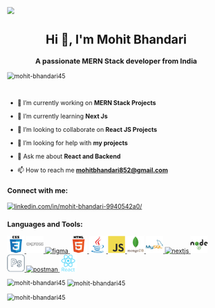 <img width="1000px" src="https://imgs.search.brave.com/6L8Ss8POdbMGQ0_Lh2UM47qwUG4vQCTEiWB3mJkjoBc/rs:fit:860:0:0/g:ce/aHR0cHM6Ly9xdW90/ZWZhbmN5LmNvbS9t/ZWRpYS93YWxscGFw/ZXIvODAweDQ1MC8y/MzI4MTQ4LUJsYWlz/ZS1QYXNjYWwtUXVv/dGUtSXQtaXMtbXVj/aC1iZXR0ZXItdG8t/a25vdy1zb21ldGhp/bmctYWJvdXQuanBn">
<h1 align="center">Hi 👋, I'm Mohit Bhandari</h1>
<h3 align="center">A passionate MERN Stack developer from India</h3>

<p align="left"> <img src="https://komarev.com/ghpvc/?username=mohit-bhandari45&label=Profile%20views&color=0e75b6&style=flat" alt="mohit-bhandari45" /> </p>

<p align="left"> <a href="https://twitter.com/" target="blank"><img src="https://img.shields.io/twitter/follow/?logo=twitter&style=for-the-badge" alt="" /></a> </p>

- 🔭 I’m currently working on **MERN Stack Projects**

- 🌱 I’m currently learning **Next Js**

- 👯 I’m looking to collaborate on **React JS Projects**

- 🤝 I’m looking for help with **my projects**

- 💬 Ask me about **React and Backend**

- 📫 How to reach me **mohitbhandari852@gmail.com**

<h3 align="left">Connect with me:</h3>
<p align="left">
<a href="https://linkedin.com/in/linkedin.com/in/mohit-bhandari-9940542a0/" target="blank"><img align="center" src="https://raw.githubusercontent.com/rahuldkjain/github-profile-readme-generator/master/src/images/icons/Social/linked-in-alt.svg" alt="linkedin.com/in/mohit-bhandari-9940542a0/" height="30" width="40" /></a>
</p>

<h3 align="left">Languages and Tools:</h3>
<p align="left"> <a href="https://www.w3schools.com/css/" target="_blank" rel="noreferrer"> <img src="https://raw.githubusercontent.com/devicons/devicon/master/icons/css3/css3-original-wordmark.svg" alt="css3" width="40" height="40"/> </a> <a href="https://expressjs.com" target="_blank" rel="noreferrer"> <img src="https://raw.githubusercontent.com/devicons/devicon/master/icons/express/express-original-wordmark.svg" alt="express" width="40" height="40"/> </a> <a href="https://www.figma.com/" target="_blank" rel="noreferrer"> <img src="https://www.vectorlogo.zone/logos/figma/figma-icon.svg" alt="figma" width="40" height="40"/> </a> <a href="https://www.w3.org/html/" target="_blank" rel="noreferrer"> <img src="https://raw.githubusercontent.com/devicons/devicon/master/icons/html5/html5-original-wordmark.svg" alt="html5" width="40" height="40"/> </a> <a href="https://www.java.com" target="_blank" rel="noreferrer"> <img src="https://raw.githubusercontent.com/devicons/devicon/master/icons/java/java-original.svg" alt="java" width="40" height="40"/> </a> <a href="https://developer.mozilla.org/en-US/docs/Web/JavaScript" target="_blank" rel="noreferrer"> <img src="https://raw.githubusercontent.com/devicons/devicon/master/icons/javascript/javascript-original.svg" alt="javascript" width="40" height="40"/> </a> <a href="https://www.mongodb.com/" target="_blank" rel="noreferrer"> <img src="https://raw.githubusercontent.com/devicons/devicon/master/icons/mongodb/mongodb-original-wordmark.svg" alt="mongodb" width="40" height="40"/> </a> <a href="https://www.mysql.com/" target="_blank" rel="noreferrer"> <img src="https://raw.githubusercontent.com/devicons/devicon/master/icons/mysql/mysql-original-wordmark.svg" alt="mysql" width="40" height="40"/> </a> <a href="https://nextjs.org/" target="_blank" rel="noreferrer"> <img src="https://cdn.worldvectorlogo.com/logos/nextjs-2.svg" alt="nextjs" width="40" height="40"/> </a> <a href="https://nodejs.org" target="_blank" rel="noreferrer"> <img src="https://raw.githubusercontent.com/devicons/devicon/master/icons/nodejs/nodejs-original-wordmark.svg" alt="nodejs" width="40" height="40"/> </a> <a href="https://www.photoshop.com/en" target="_blank" rel="noreferrer"> <img src="https://raw.githubusercontent.com/devicons/devicon/master/icons/photoshop/photoshop-line.svg" alt="photoshop" width="40" height="40"/> </a> <a href="https://postman.com" target="_blank" rel="noreferrer"> <img src="https://www.vectorlogo.zone/logos/getpostman/getpostman-icon.svg" alt="postman" width="40" height="40"/> </a> <a href="https://reactjs.org/" target="_blank" rel="noreferrer"> <img src="https://raw.githubusercontent.com/devicons/devicon/master/icons/react/react-original-wordmark.svg" alt="react" width="40" height="40"/> </a> </p>

<p><img align="left" src="https://github-readme-stats.vercel.app/api/top-langs?username=mohit-bhandari45&show_icons=true&locale=en&layout=compact" alt="mohit-bhandari45" /></p>

<p>&nbsp;<img align="center" src="https://github-readme-stats.vercel.app/api?username=mohit-bhandari45&show_icons=true&locale=en" alt="mohit-bhandari45" /></p>

<p><img align="center" src="https://github-readme-streak-stats.herokuapp.com/?user=mohit-bhandari45&" alt="mohit-bhandari45" /></p>

